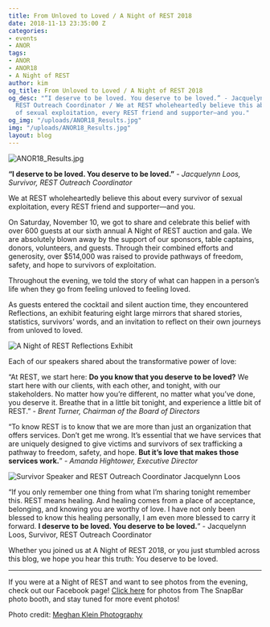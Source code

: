 ```yaml
---
title: From Unloved to Loved / A Night of REST 2018
date: 2018-11-13 23:35:00 Z
categories:
- events
- ANOR
tags:
- ANOR
- ANOR18
- A Night of REST
author: kim
og_title: From Unloved to Loved / A Night of REST 2018
og_desc: "“I deserve to be loved. You deserve to be loved.” - Jacquelynn Loos, Survivor,
  REST Outreach Coordinator / We at REST wholeheartedly believe this about every survivor
  of sexual exploitation, every REST friend and supporter—and you."
og_img: "/uploads/ANOR18_Results.jpg"
img: "/uploads/ANOR18_Results.jpg"
layout: blog
---
```


![ANOR18_Results.jpg](/uploads/ANOR18_Results.jpg)

**“I deserve to be loved. You deserve to be loved.”** 
*- Jacquelynn Loos, Survivor, REST Outreach Coordinator*

We at REST wholeheartedly believe this about every survivor of sexual exploitation, every REST friend and supporter—and you. 

On Saturday, November 10, we got to share and celebrate this belief with over 600 guests at our sixth annual A Night of REST auction and gala. We are absolutely blown away by the support of our sponsors, table captains, donors, volunteers, and guests. Through their combined efforts and generosity, over $514,000 was raised to provide pathways of freedom, safety, and hope to survivors of exploitation.

Throughout the evening, we told the story of what can happen in a person’s life when they go from feeling unloved to feeling loved.

As guests entered the cocktail and silent auction time, they encountered Reflections, an exhibit featuring eight large mirrors that shared stories, statistics, survivors’ words, and an invitation to reflect on their own journeys from unloved to loved.

![A Night of REST Reflections Exhibit](/uploads/REST_Blog_ANOR18_Reflections.jpg)

Each of our speakers shared about the transformative power of love:

“At REST, we start here: **Do you know that you deserve to be loved?** We start here with our clients, with each other, and tonight, with our stakeholders. No matter how you’re different, no matter what you’ve done, you deserve it. Breathe that in a little bit tonight, and experience a little bit of REST.” 
*- Brent Turner, Chairman of the Board of Directors*

“To know REST is to know that we are more than just an organization that offers services. Don’t get me wrong. It’s essential that we have services that are uniquely designed to give victims and survivors of sex trafficking a pathway to freedom, safety, and hope. **But it’s love that makes those services work.**” 
*- Amanda Hightower, Executive Director*

![Survivor Speaker and REST Outreach Coordinator Jacquelynn Loos](/uploads/REST_Blog_ANOR18_Jackie.jpg)

“If you only remember one thing from what I’m sharing tonight remember this. REST means healing. And healing comes from a place of acceptance, belonging, and knowing you are worthy of love. I have not only been blessed to know this healing personally, I am even more blessed to carry it forward. **I deserve to be loved. You deserve to be loved.**” - Jacquelynn Loos, Survivor, REST Outreach Coordinator

Whether you joined us at A Night of REST 2018, or you just stumbled across this blog, we hope you hear this truth: You deserve to be loved.

***
If you were at a Night of REST and want to see photos from the evening, check out our Facebook page! [Click here](http://bit.ly/2z8efv8) for photos from The SnapBar photo booth, and stay tuned for more event photos!

Photo credit: [Meghan Klein Photography](https://www.meghanklein.com/)
